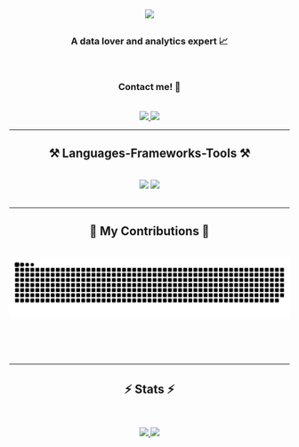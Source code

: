 <h1 align="center">
    <img src="https://readme-typing-svg.herokuapp.com/?font=Righteous&size=35&center=true&vCenter=true&width=500&height=70&duration=4000&lines=Hi+There!+👋;+I'm+Carolina+Morales!;" />

</h1>

<h3 align="center"> A data lover and analytics expert 📈</h3>

<br/>

<div align="center">
 


 </div>
 </h1>

<h3 align="center"> Contact me! 💌 </h3>

<br/>
<div align="center"> 
  <a href="mailto:carolina.morales.hndz@gmail.com">
    <img src="https://img.shields.io/badge/Gmail-333333?style=for-the-badge&logo=gmail&logoColor=red" />
  </a>
  <a href="https://www.linkedin.com/in/carolina-morales-hernandez" target="_blank">
    <img src="https://img.shields.io/badge/LinkedIn-0077B5?style=for-the-badge&logo=linkedin&logoColor=white" target="_blank" />
  </a>

</div>

 <hr/>
 
<h2 align="center">⚒️ Languages-Frameworks-Tools ⚒️</h2>
<br/>
<div align="center">
    <img src="https://skillicons.dev/icons?i=github,figma,git,r" />
    <img src="https://skillicons.dev/icons?i=python,mongodb,mysql,aws" /><br>
</div>

<br/>
<hr/>

<div align="center">
  <h2>🐍 My Contributions 🐍</h2>
  <br>
  <img alt="snake eating my contributions" src="https://raw.githubusercontent.com/salesp07/salesp07/output/github-contribution-grid-snake.svg" />
  
  <br/><br/><br/>
</div>

<hr/>

<h2 align="center">⚡ Stats ⚡</h2>
<br>

<p align="center">
<a href="https://github.com/Carolina-MH">
  <img height="160em" src="https://github-readme-stats-eight-theta.vercel.app/api?username=Carolina-MH&show_icons=true&theme=algolia&include_all_commits=true&count_private=true"/>
  <img height="160em" src="https://github-readme-stats-eight-theta.vercel.app/api/top-langs/?username=Carolina-MH&layout=compact&langs_count=8&theme=algolia"/>
</a>
</p>
